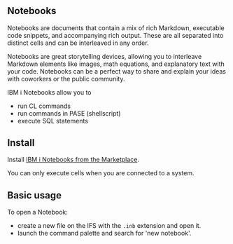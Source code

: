 #

## Notebooks

Notebooks are documents that contain a mix of rich Markdown, executable code snippets, and accompanying rich output. These are all separated into distinct cells and can be interleaved in any order.

Notebooks are great storytelling devices, allowing you to interleave Markdown elements like images, math equations, and explanatory text with your code. Notebooks can be a perfect way to share and explain your ideas with coworkers or the public community.

IBM i Notebooks allow you to

* run CL commands
* run commands in PASE (shellscript)
* execute SQL statements

## Install

Install [IBM i Notebooks from the Marketplace](https://marketplace.visualstudio.com/items?itemName=HalcyonTechLtd.vscode-ibmi-notebooks).

You can only execute cells when you are connected to a system.

## Basic usage

To open a Notebook:

* create a new file on the IFS with the `.inb` extension and open it.
* launch the command palette and search for 'new notebook'.